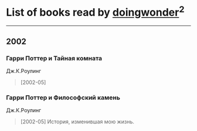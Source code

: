 # List of books read by [doingwonder](https://plus.google.com/u/0/108689364763869996762/)<sup>2</sup>
---

## 2002

### Гарри Поттер и Тайная комната
Дж.К.Роулинг
> [2002-05] 


### Гарри Поттер и Философский камень
Дж.К.Роулинг
> [2002-05] История, изменившая мою жизнь.



